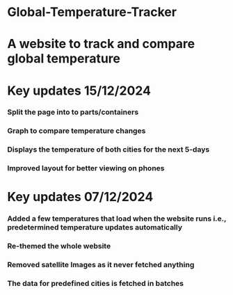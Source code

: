 # Global-Temperature-Tracker
# A website to track and compare global temperature 
# Key updates 15/12/2024
### Split the page into to parts/containers
### Graph to compare temperature changes 
### Displays the temperature of both cities for the next 5-days
### Improved layout for better viewing on phones

# Key updates 07/12/2024
### Added a few temperatures that load when the website runs i.e., predetermined temperature updates automatically
### Re-themed the whole website
### Removed satellite Images as it never fetched anything 
### The data for predefined cities is fetched in batches
